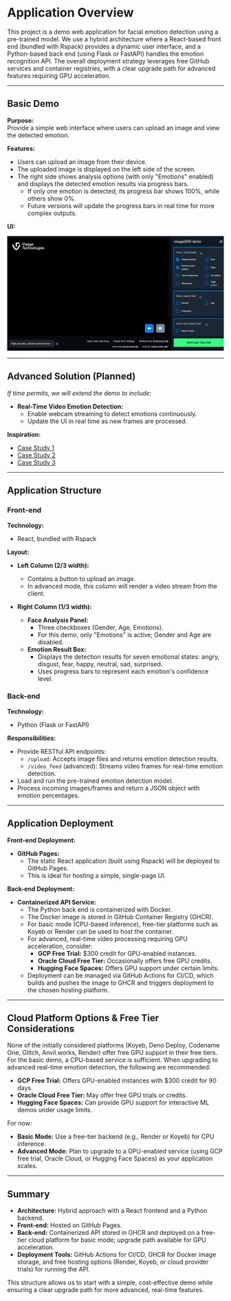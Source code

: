 # Application Overview

This project is a demo web application for facial emotion detection using a pre-trained model. We use a hybrid architecture where a React-based front end (bundled with Rspack) provides a dynamic user interface, and a Python-based back end (using Flask or FastAPI) handles the emotion recognition API. The overall deployment strategy leverages free GitHub services and container registries, with a clear upgrade path for advanced features requiring GPU acceleration.

---

## Basic Demo

**Purpose:**  
Provide a simple web interface where users can upload an image and view the detected emotion.

**Features:**

- Users can upload an image from their device.
- The uploaded image is displayed on the left side of the screen.
- The right side shows analysis options (with only "Emotions" enabled) and displays the detected emotion results via progress bars.
  - If only one emotion is detected, its progress bar shows 100%, while others show 0%.
  - Future versions will update the progress bars in real time for more complex outputs.

**UI:**

![UI/UX](images/ui_app.png)

---

## Advanced Solution (Planned)

*If time permits, we will extend the demo to include:*

- **Real-Time Video Emotion Detection:**  
  - Enable webcam streaming to detect emotions continuously.
  - Update the UI in real time as new frames are processed.

**Inspiration:**  

- [Case Study 1](https://imentiv.ai/blog/)
- [Case Study 2](https://imentiv.ai/case-studies/imentiv-ai-analyzes-football-penalty-takers-emotions-using-image-and-video-emotion-recognition/)
- [Case Study 3](https://www.forasoft.com/blog/article/real-time-ai-emotion-software)

---

## Application Structure

### Front-end

**Technology:**  

- React, bundled with Rspack

**Layout:**

- **Left Column (2/3 width):**  
  - Contains a button to upload an image.  
  - In advanced mode, this column will render a video stream from the client.
  
- **Right Column (1/3 width):**  
  - **Face Analysis Panel:**  
    - Three checkboxes (Gender, Age, Emotions).  
    - For this demo, only "Emotions" is active; Gender and Age are disabled.
  - **Emotion Result Box:**  
    - Displays the detection results for seven emotional states: angry, disgust, fear, happy, neutral, sad, surprised.  
    - Uses progress bars to represent each emotion's confidence level.

### Back-end

**Technology:**  

- Python (Flask or FastAPI)

**Responsibilities:**

- Provide RESTful API endpoints:
  - `/upload`: Accepts image files and returns emotion detection results.
  - `/video_feed` (advanced): Streams video frames for real-time emotion detection.
- Load and run the pre-trained emotion detection model.
- Process incoming images/frames and return a JSON object with emotion percentages.

---

## Application Deployment

**Front-end Deployment:**

- **GitHub Pages:**  
  - The static React application (built using Rspack) will be deployed to GitHub Pages.
  - This is ideal for hosting a simple, single-page UI.

**Back-end Deployment:**

- **Containerized API Service:**  
  - The Python back end is containerized with Docker.
  - The Docker image is stored in GitHub Container Registry (GHCR).
  - For basic mode (CPU-based inference), free-tier platforms such as Koyeb or Render can be used to host the container.
  - For advanced, real-time video processing requiring GPU acceleration, consider:
    - **GCP Free Trial:** $300 credit for GPU-enabled instances.
    - **Oracle Cloud Free Tier:** Occasionally offers free GPU credits.
    - **Hugging Face Spaces:** Offers GPU support under certain limits.
  - Deployment can be managed via GitHub Actions for CI/CD, which builds and pushes the image to GHCR and triggers deployment to the chosen hosting platform.

---

## Cloud Platform Options & Free Tier Considerations

None of the initially considered platforms (Koyeb, Deno Deploy, Codename One, Glitch, Anvil.works, Render) offer free GPU support in their free tiers. For the basic demo, a CPU-based service is sufficient. When upgrading to advanced real-time emotion detection, the following are recommended:

- **GCP Free Trial:** Offers GPU-enabled instances with $300 credit for 90 days.
- **Oracle Cloud Free Tier:** May offer free GPU trials or credits.
- **Hugging Face Spaces:** Can provide GPU support for interactive ML demos under usage limits.

For now:

- **Basic Mode:** Use a free-tier backend (e.g., Render or Koyeb) for CPU inference.
- **Advanced Mode:** Plan to upgrade to a GPU-enabled service (using GCP free trial, Oracle Cloud, or Hugging Face Spaces) as your application scales.

---

## Summary

- **Architecture:** Hybrid approach with a React frontend and a Python backend.
- **Front-end:** Hosted on GitHub Pages.
- **Back-end:** Containerized API stored in GHCR and deployed on a free-tier cloud platform for basic mode; upgrade path available for GPU acceleration.
- **Deployment Tools:** GitHub Actions for CI/CD, GHCR for Docker image storage, and free hosting options (Render, Koyeb, or cloud provider trials) for running the API.

This structure allows us to start with a simple, cost-effective demo while ensuring a clear upgrade path for more advanced, real-time features.
